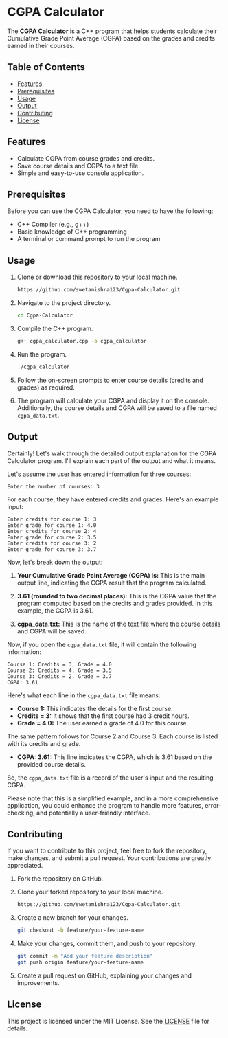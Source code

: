 
# CGPA Calculator

The **CGPA Calculator** is a C++ program that helps students calculate their Cumulative Grade Point Average (CGPA) based on the grades and credits earned in their courses.

## Table of Contents
- [Features](#features)
- [Prerequisites](#prerequisites)
- [Usage](#usage)
- [Output](Output)
- [Contributing](#contributing)
- [License](#license)


## Features

- Calculate CGPA from course grades and credits.
- Save course details and CGPA to a text file.
- Simple and easy-to-use console application.

## Prerequisites

Before you can use the CGPA Calculator, you need to have the following:

- C++ Compiler (e.g., g++)
- Basic knowledge of C++ programming
- A terminal or command prompt to run the program

## Usage

1. Clone or download this repository to your local machine.

   ```bash
   https://github.com/swetamishra123/Cgpa-Calculator.git
   ```

2. Navigate to the project directory.

   ```bash
   cd Cgpa-Calculator
   ```

3. Compile the C++ program.

   ```bash
   g++ cgpa_calculator.cpp -o cgpa_calculator
   ```

4. Run the program.

   ```bash
   ./cgpa_calculator
   ```

5. Follow the on-screen prompts to enter course details (credits and grades) as required.

6. The program will calculate your CGPA and display it on the console. Additionally, the course details and CGPA will be saved to a file named `cgpa_data.txt`.


## Output
Certainly! Let's walk through the detailed output explanation for the CGPA Calculator program. I'll explain each part of the output and what it means.

Let's assume the user has entered information for three courses:

```
Enter the number of courses: 3
```

For each course, they have entered credits and grades. Here's an example input:

```
Enter credits for course 1: 3
Enter grade for course 1: 4.0
Enter credits for course 2: 4
Enter grade for course 2: 3.5
Enter credits for course 3: 2
Enter grade for course 3: 3.7
```

Now, let's break down the output:

1. **Your Cumulative Grade Point Average (CGPA) is:** This is the main output line, indicating the CGPA result that the program calculated.

2. **3.61 (rounded to two decimal places):** This is the CGPA value that the program computed based on the credits and grades provided. In this example, the CGPA is 3.61.

3. **cgpa_data.txt:** This is the name of the text file where the course details and CGPA will be saved.

Now, if you open the `cgpa_data.txt` file, it will contain the following information:
```
Course 1: Credits = 3, Grade = 4.0
Course 2: Credits = 4, Grade = 3.5
Course 3: Credits = 2, Grade = 3.7
CGPA: 3.61
```

Here's what each line in the `cgpa_data.txt` file means:

- **Course 1:** This indicates the details for the first course.
- **Credits = 3:** It shows that the first course had 3 credit hours.
- **Grade = 4.0:** The user earned a grade of 4.0 for this course.

The same pattern follows for Course 2 and Course 3. Each course is listed with its credits and grade.

- **CGPA: 3.61:** This line indicates the CGPA, which is 3.61 based on the provided course details.

So, the `cgpa_data.txt` file is a record of the user's input and the resulting CGPA.

Please note that this is a simplified example, and in a more comprehensive application, you could enhance the program to handle more features, error-checking, and potentially a user-friendly interface.

## Contributing

If you want to contribute to this project, feel free to fork the repository, make changes, and submit a pull request. Your contributions are greatly appreciated.

1. Fork the repository on GitHub.

2. Clone your forked repository to your local machine.

   ```bash
   https://github.com/swetamishra123/Cgpa-Calculator.git
   ```

3. Create a new branch for your changes.

   ```bash
   git checkout -b feature/your-feature-name
   ```

4. Make your changes, commit them, and push to your repository.

   ```bash
   git commit -m "Add your feature description"
   git push origin feature/your-feature-name
   ```

5. Create a pull request on GitHub, explaining your changes and improvements.

## License

This project is licensed under the MIT License. See the [LICENSE](LICENSE) file for details.
